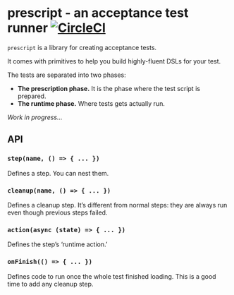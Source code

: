 
# prescript - an acceptance test runner [![CircleCI](https://circleci.com/gh/taskworld/prescript/tree/master.svg?style=svg)](https://circleci.com/gh/taskworld/prescript/tree/master)

`prescript` is a library for creating acceptance tests.

It comes with primitives to help you build highly-fluent DSLs for your test.

The tests are separated into two phases:

- __The prescription phase.__ It is the phase where the test script is prepared.
- __The runtime phase.__ Where tests gets actually run.

_Work in progress…_


## API

### `step(name, () => { ... })`

Defines a step. You can nest them.


### `cleanup(name, () => { ... })`

Defines a cleanup step. It’s different from normal steps:
they are always run even though previous steps failed.


### `action(async (state) => { ... })`

Defines the step’s ‘runtime action.’


### `onFinish(() => { ... })`

Defines code to run once the whole test finished loading.
This is a good time to add any cleanup step.
